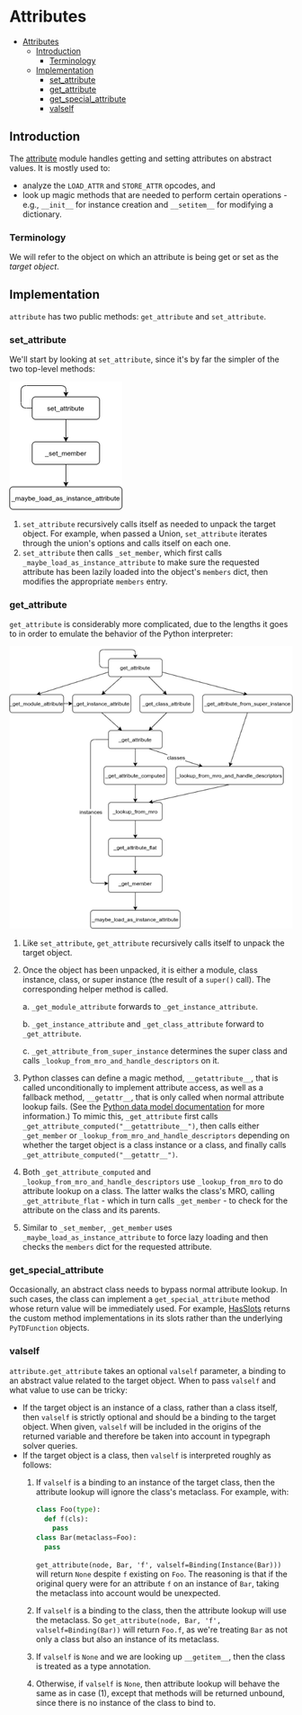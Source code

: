 # Attributes

<!--* freshness: { owner: 'rechen' reviewed: '2020-12-08' } *-->

<!--ts-->
   * [Attributes](#attributes)
      * [Introduction](#introduction)
         * [Terminology](#terminology)
      * [Implementation](#implementation)
         * [set_attribute](#set_attribute)
         * [get_attribute](#get_attribute)
         * [get_special_attribute](#get_special_attribute)
         * [valself](#valself)

<!-- Added by: rechen, at: 2020-12-08T18:14-08:00 -->

<!--te-->

## Introduction

The [attribute] module handles getting and setting attributes on abstract
values. It is mostly used to:

* analyze the `LOAD_ATTR` and `STORE_ATTR` opcodes, and
* look up magic methods that are needed to perform certain operations - e.g.,
  `__init__` for instance creation and `__setitem__` for modifying a dictionary.

### Terminology

We will refer to the object on which an attribute is being get or set as the
*target object*.

## Implementation

`attribute` has two public methods: `get_attribute` and `set_attribute`.

### set_attribute

We'll start by looking at `set_attribute`, since it's by far the simpler of the
two top-level methods:

![set_attribute diagram](../images/set_attribute.png)

1. `set_attribute` recursively calls itself as needed to unpack the target
   object. For example, when passed a Union, `set_attribute` iterates through
   the union's options and calls itself on each one.
1. `set_attribute` then calls `_set_member`, which first calls
   `_maybe_load_as_instance_attribute` to make sure the requested attribute has
   been lazily loaded into the object's `members` dict, then modifies the
   appropriate `members` entry.

### get_attribute

`get_attribute` is considerably more complicated, due to the lengths it goes to
in order to emulate the behavior of the Python interpreter:

![get_attribute diagram](../images/get_attribute.png)

1. Like `set_attribute`, `get_attribute` recursively calls itself to unpack the
   target object.
1. Once the object has been unpacked, it is either a module, class instance,
   class, or super instance (the result of a `super()` call). The corresponding
   helper method is called.

   a. `_get_module_attribute` forwards to `_get_instance_attribute`.

   b. `_get_instance_attribute` and `_get_class_attribute` forward to
      `_get_attribute`.

   c. `_get_attribute_from_super_instance` determines the super class and calls
      `_lookup_from_mro_and_handle_descriptors` on it.
1. Python classes can define a magic method, `__getattribute__`, that is called
   unconditionally to implement attribute access, as well as a fallback method,
   `__getattr__`, that is only called when normal attribute lookup fails. (See
   the [Python data model documentation][python-attribute-access] for more
   information.) To mimic this, `_get_attribute` first calls
   `_get_attribute_computed("__getattribute__")`, then calls either
   `_get_member` or `_lookup_from_mro_and_handle_descriptors` depending on
   whether the target object is a class instance or a class, and finally calls
   `_get_attribute_computed("__getattr__")`.
1. Both `_get_attribute_computed` and `_lookup_from_mro_and_handle_descriptors`
   use `_lookup_from_mro` to do attribute lookup on a class. The latter walks
   the class's MRO, calling `_get_attribute_flat` - which in turn calls
   `_get_member` - to check for the attribute on the class and its parents.
1. Similar to `_set_member`, `_get_member` uses
   `_maybe_load_as_instance_attribute` to force lazy loading and then checks
   the `members` dict for the requested attribute.

### get_special_attribute

Occasionally, an abstract class needs to bypass normal attribute lookup. In such
cases, the class can implement a `get_special_attribute` method whose return
value will be immediately used. For example, [HasSlots][HasSlots] returns the
custom method implementations in its slots rather than the underlying
`PyTDFunction` objects.

### valself

`attribute.get_attribute` takes an optional `valself` parameter, a binding to an
abstract value related to the target object. When to pass `valself` and what
value to use can be tricky:

* If the target object is an instance of a class, rather than a class itself,
  then `valself` is strictly optional and should be a binding to the target
  object. When given, `valself` will be included in the origins of the returned
  variable and therefore be taken into account in typegraph solver queries.
* If the target object is a class, then `valself` is interpreted roughly as
  follows:
  1. If `valself` is a binding to an instance of the target class, then the
     attribute lookup will ignore the class's metaclass. For example, with:

     ```python
     class Foo(type):
       def f(cls):
         pass
     class Bar(metaclass=Foo):
       pass
     ```
     `get_attribute(node, Bar, 'f', valself=Binding(Instance(Bar)))` will return
     `None` despite `f` existing on `Foo`. The reasoning is that if the original
     query were for an attribute `f` on an instance of `Bar`, taking the
     metaclass into account would be unexpected.
  1. If `valself` is a binding to the class, then the attribute lookup will use
     the metaclass. So `get_attribute(node, Bar, 'f', valself=Binding(Bar))`
     will return `Foo.f`, as we're treating `Bar` as not only a class but also
     an instance of its metaclass.
  1. If `valself` is `None` and we are looking up `__getitem__`, then the class
     is treated as a type annotation.
  1. Otherwise, if `valself` is `None`, then attribute lookup will behave the
     same as in case (1), except that methods will be returned unbound, since
     there is no instance of the class to bind to.

[attribute]: https://github.com/google/pytype/blob/master/pytype/attribute.py

[HasSlots]: https://github.com/google/pytype/blob/e760fd4c9f4fbfc2626db0f9a959d556e026b856/pytype/mixin.py#L128

[python-attribute-access]: https://docs.python.org/3/reference/datamodel.html#customizing-attribute-access
